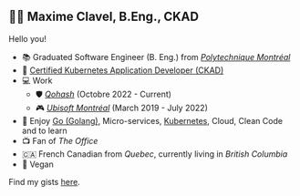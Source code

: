 ## 👨‍💻 Maxime Clavel, B.Eng., CKAD

Hello you!

- 📚 Graduated Software Engineer (B. Eng.) from *[Polytechnique Montréal](https://www.polymtl.ca/)*
- 📃 [Certified Kubernetes Application Developer (CKAD)](https://www.cncf.io/certification/ckad/)
- 💻 Work
  - 🛡️ *[Qohash](https://qohash.com/)* (Octobre 2022 - Current)
  - 🎮 *[Ubisoft Montréal](https://montreal.ubisoft.com/)* (March 2019 - July 2022)
- 🖤 Enjoy [Go (Golang)](https://go.dev/), Micro-services, [Kubernetes](https://kubernetes.io/), Cloud, Clean Code and to learn
- 📺 Fan of *The Office*
- 🇨🇦 French Canadian from *Quebec*, currently living in *British Columbia*
- 🌱 Vegan

Find my gists [here](https://gist.github.com/maxclav).
